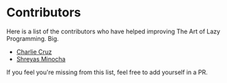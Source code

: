 # Contributors

Here is a list of the contributors who have helped improving The Art of Lazy Programming. Big.

- [Charlie Cruz](https://github.com/KarlWithK)
- [Shreyas Minocha](https://shreyasminocha.me)

If you feel you're missing from this list, feel free to add yourself in a PR.
